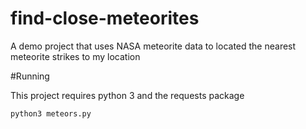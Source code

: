 # find-close-meteorites
A demo project that uses NASA meteorite data to located the nearest meteorite strikes to my location

#Running

This project requires python 3 and the requests package

`python3 meteors.py`
